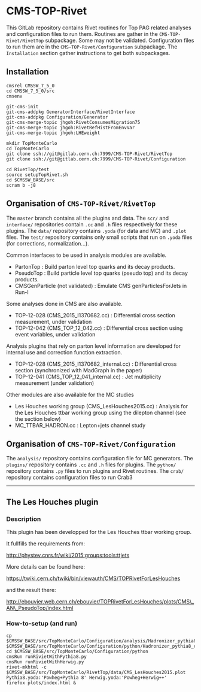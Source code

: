 # CMS-TOP-Rivet

This GitLab repository contains Rivet routines for Top PAG related analyses and configuration files to run them. 
Routines are gather in the `CMS-TOP-Rivet/RivetTop` subpackage. Some may not be validated.
Configuration files to run them are in the `CMS-TOP-Rivet/Configuration` subpackage.
The `Installation` section gather instructions to get both subpackages.

## Installation

    cmsrel CMSSW_7_5_0
    cd CMSSW_7_5_0/src
    cmsenv

    git-cms-init
    git-cms-addpkg GeneratorInterface/RivetInterface
    git-cms-addpkg Configuration/Generator
    git-cms-merge-topic jhgoh:RivetConsumesMigration75
    git-cms-merge-topic jhgoh:RivetRefHistFromEnvVar
    git-cms-merge-topic jhgoh:LHEweight

    mkdir TopMonteCarlo
    cd TopMonteCarlo
    git clone ssh://git@gitlab.cern.ch:7999/CMS-TOP-Rivet/RivetTop
    git clone ssh://git@gitlab.cern.ch:7999/CMS-TOP-Rivet/Configuration

    cd RivetTop/test
    source setupTopRivet.sh
    cd $CMSSW_BASE/src
    scram b -j8

## Organisation of `CMS-TOP-Rivet/RivetTop` 

The `master` branch contains all the plugins and data.
The `scr/` and `interface/` repositories contain `.cc` and `.h` files respectively for these plugins.
The `data/` repository contains `.yoda` (for data and MC) and `.plot` files.
The `test/` repository contains only small scripts that run on `.yoda` files (for corrections, normalization...).

Common interfaces to be used in analysis modules are available.

  * PartonTop : Build parton level top quarks and its decay products.
  * PseudoTop : Build particle level top quarks (pseudo top) and its decay products.
  * CMSGenParticle (not validated) : Emulate CMS genParticlesForJets in Run-I

Some analyses done in CMS are also available.

  * TOP-12-028 (CMS\_2015\_I1370682.cc) : Differential cross section measurement, under validation
  * TOP-12-042 (CMS\_TOP\_12\_042.cc) : Differential cross section using event variables, under validation

Analysis plugins that rely on parton level information are developed for internal use and correction function extraction.
  * TOP-12-028 (CMS\_2015\_I1370682\_internal.cc) : Differential cross section (synchronized with MadGraph in the paper)
  * TOP-12-041 (CMS\_TOP\_12\_041\_internal.cc) : Jet multiplicity measurement (under validation)

Other modules are also available for the MC studies

  * Les Houches working group (CMS\_LesHouches2015.cc) : Analysis for the Les Houches ttbar working group using the dilepton channel (see the section below)
  * MC\_TTBAR\_HADRON.cc : Lepton+jets channel study

## Organisation of `CMS-TOP-Rivet/Configuration`

The `analysis/` repository contains configuration file for MC generators.
The `plugins/` repository contains `.cc` and `.h` files for plugins.
The `python/` repository contains `.py` files to run plugins and Rivet routines.
The `crab/` repository contains configuration files to run Crab3

---------------------------------------

## The Les Houches plugin
### Description
This plugin has been developped for the Les Houches ttbar working group.

It fullfills the requirements from:

http://phystev.cnrs.fr/wiki/2015:groups:tools:ttjets

More details can be found here:

https://twiki.cern.ch/twiki/bin/viewauth/CMS/TOPRivetForLesHouches

and the result there:

http://ebouvier.web.cern.ch/ebouvier/TOPRivetForLesHouches/plots/CMS\_AN\_PseudoTop/index.html

### How-to-setup (and run)

    cp $CMSSW_BASE/src/TopMonteCarlo/Configuration/analysis/Hadronizer_pythia8_cff.py $CMSSW_BASE/src/TopMonteCarlo/Configuration/python/Hadronizer_pythia8_cff.py
    cd $CMSSW_BASE/src/TopMonteCarlo/Configuration/python
    cmsRun runRivietWithPythia8.py
    cmsRun runRivietWithHerwig.py
    rivet-mkhtml -c $CMSSW_BASE/src/TopMonteCarlo/RivetTop/data/CMS_LesHouches2015.plot Pythia8.yoda:'Powheg+Pythia 8' Herwig.yoda:'Powheg+Herwig++'
    firefox plots/index.html &
